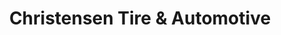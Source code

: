 ---
title: "Christensen Tire & Automotive"
url: /richardson/christensen-tire-and-automotive/
shop: car repair
---